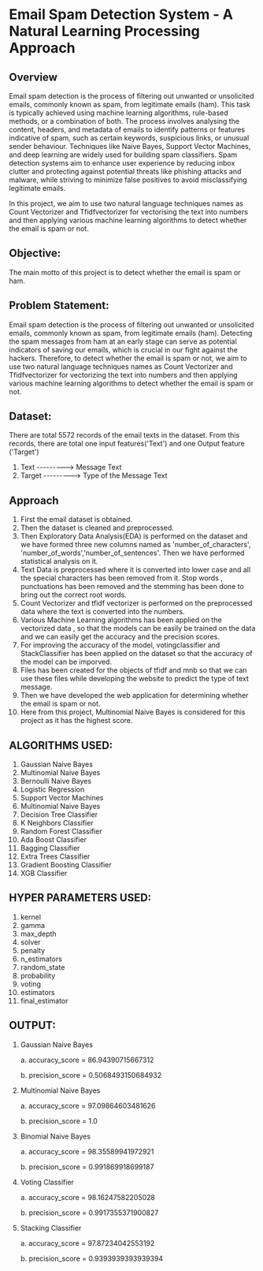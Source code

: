 # Email Spam Detection System - A Natural Learning Processing Approach
## Overview
Email spam detection is the process of filtering out unwanted or unsolicited emails, commonly known as spam, from legitimate emails (ham). This task is typically achieved using machine learning algorithms, rule-based methods, or a combination of both. The process involves analysing the content, headers, and metadata of emails to identify patterns or features indicative of spam, such as certain keywords, suspicious links, or unusual sender behaviour. Techniques like Naive Bayes, Support Vector Machines, and deep learning are widely used for building spam classifiers. Spam detection systems aim to enhance user experience by reducing inbox clutter and protecting against potential threats like phishing attacks and malware, while striving to minimize false positives to avoid misclassifying legitimate emails.

In this project, we aim to use two natural language techniques names as Count Vectorizer and Tfidfvectorizer for vectorising the text into numbers and then applying various machine learning algorithms to detect whether the email is spam or not.

## Objective:
The main motto of this project is to  detect whether the email is spam or ham.

## Problem Statement:
Email spam detection is the process of filtering out unwanted or unsolicited emails, commonly known as spam, from legitimate emails (ham). Detecting the spam messages from ham  at an early stage can serve as potential indicators of saving our emails, which is crucial in our fight against the hackers. Therefore, to detect whether the email is spam or not, we aim to use two natural language techniques names as Count Vectorizer and Tfidfvectorizer for vectorizing the text into numbers and then applying various machine learning algorithms to detect whether the email is spam or not.

## Dataset:

There are total 5572 records of the email texts in the dataset. From this records, there are total one input features('Text') and one Output feature ('Target')

1.    Text                           --------->   Message Text
2.    Target                         --------->   Type of the Message Text 

## Approach

1.  First the email dataset is obtained.
2.  Then the dataset is cleaned and preprocessed.
3.  Then Exploratory Data Analysis(EDA) is performed on the dataset and we have formed three new columns named as 'number_of_characters', 'number_of_words','number_of_sentences'. Then we have performed statistical analysis on it.
4.  Text Data is preprocessed where it is converted into lower case and all the special characters has been removed from it. Stop words , punctuations has been removed and the stemming has been done to bring out the correct root words.
5.  Count Vectorizer and tfidf vectorizer is performed on the preprocessed data where the text is converted into the numbers.
6.  Various Machine Learning algorithms has been applied on the vectorized data , so that the models can be easily be trained on the data and we can easily get the accuracy and the precision scores.
7.  For improving the accuracy of the model, votingclassifier and StackClassifier has been applied on the dataset so that the accuracy of the model can be imporved.
8.  Files has been created for the objects of tfidf and mnb so that we can use these files while developing the website to predict the type of text message.
9.  Then we have developed the web application for determining whether the email is spam or not.
10.  Here from this project, Multinomial Naive Bayes is considered for this project as it has the highest score.

## ALGORITHMS USED:

1.  Gaussian Naive Bayes
2.  Multinomial Naive Bayes
3.  Bernoulli Naive Bayes
4.  Logistic Regression
5.  Support Vector Machines
6.  Multinomial Naive Bayes
7.  Decision Tree Classifier
8.  K Neighbors Classifier
9.  Random Forest Classifier
10. Ada Boost Classifier
11. Bagging Classifier
12. Extra Trees Classifier
13. Gradient Boosting Classifier
14. XGB Classifier


## HYPER PARAMETERS USED:

1. kernel
2. gamma
3. max_depth
4. solver
5. penalty
6. n_estimators
7. random_state
8. probability
9. voting
10. estimators
11. final_estimator

## OUTPUT:

1. Gaussian Naive Bayes

   a.  accuracy_score  = 86.94390715667312
   
   b.  precision_score = 0.5068493150684932


3. Multinomial Naive Bayes

   a. accuracy_score =  97.09864603481626
   
   b. precision_score = 1.0

5. Binomial Naive Bayes

   a. accuracy_score = 98.35589941972921
   
   b. precision_score = 0.991869918699187

7. Voting Classifier

   a. accuracy_score = 98.16247582205028
   
   b. precision_score = 0.9917355371900827

9. Stacking Classifier

   a. accuracy_score = 97.87234042553192
   
   b. precision_score = 0.9393939393939394
